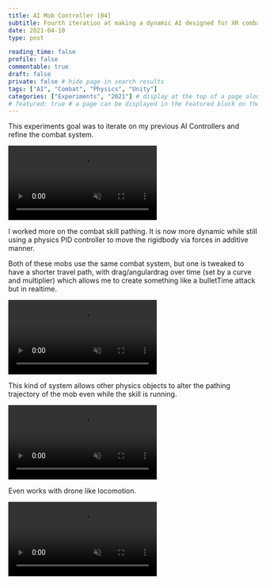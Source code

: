 ```yaml
---
title: AI Mob Controller [04]
subtitle: Fourth iteration at making a dynamic AI designed for XR combat
date: 2021-04-10
type: post

reading_time: false
profile: false
commentable: true
draft: false
private: false # hide page in search results
tags: ["AI", "Combat", "Physics", "Unity"]
categories: ["Experiments", "2021"] # display at the top of a page alongside a page’s metadata
# featured: true # a page can be displayed in the Featured block on the homepage. This is useful for sticky, announcement blog posts or selected publications etc.
---
```


<p>This experiments goal was to iterate on my previous AI Controllers and refine the combat system.</p>


<div class="video_thing">
    <video muted autoplay="" name="media" loop=""><source src="https://raw.githack.com/Denchyaknow/GitSite_Dencho/Develop/assets/media/projects/AIMobController04/XRLog_2021_771.webm" type="video/mp4"></video>
</div>

<!--more-->

<p>I worked more on the combat skill pathing. It is now more dynamic while still using a physics PID controller to move the rigidbody via forces in additive manner.</p>

<p>Both of these mobs use the same combat system, but one is tweaked to have a shorter travel path, with drag/angulardrag over time (set by a curve and multiplier) which allows me to create something like a bulletTime attack but in realtime.</p>

<div class="video_thing">
    <video muted autoplay="" name="media" loop=""><source src="https://raw.githack.com/Denchyaknow/GitSite_Dencho/Develop/assets/media/projects/AIMobController04/XRLog_2021_779.webm" type="video/mp4"></video>
</div>

<p>This kind of system allows other physics objects to alter the pathing trajectory of the mob even while the skill is running.</p>

<div class="video_thing">
    <video muted autoplay="" name="media" loop=""><source src="https://raw.githack.com/Denchyaknow/GitSite_Dencho/Develop/assets/media/projects/AIMobController04/XRLog_2021_771.webm" type="video/mp4"></video>
</div>

<p>Even works with drone like locomotion.</p>

<div class="video_thing">
    <video muted autoplay="" name="media" loop=""><source src="https://raw.githack.com/Denchyaknow/GitSite_Dencho/Develop/assets/media/projects/AIMobController04/XRLog_2021_804.webm" type="video/mp4"></video>
</div>
